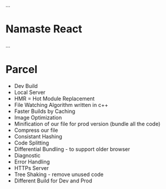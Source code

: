 ...
# Namaste React



...
# Parcel
- Dev Build
- Local Server
- HMR = Hot Module Replacement
- File Watching Algorithm written in c++
- Faster Builds by Caching
- Image Optimization
- Minification of our file for prod version (bundle all the code)
- Compress our file
- Consistant Hashing
- Code Splitting
- Differential Bundling - to support older browser
- Diagnostic
- Error Handling
- HTTPs Server
- Tree Shaking - remove unused code
- Different Build for Dev and Prod